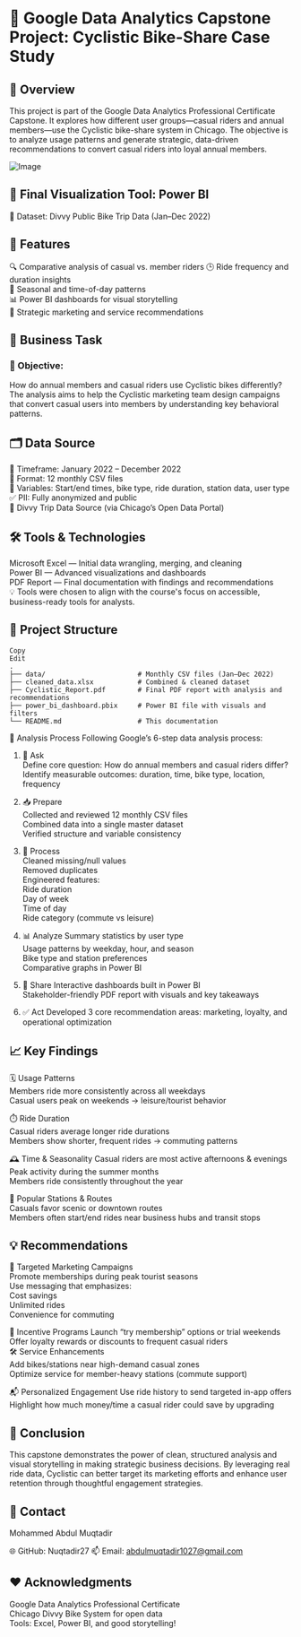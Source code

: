 # 🚴 Google Data Analytics Capstone Project: Cyclistic Bike-Share Case Study

## 🚀 Overview
This project is part of the Google Data Analytics Professional Certificate Capstone. It explores how different user groups—casual riders and annual members—use the Cyclistic bike-share system in Chicago. The objective is to analyze usage patterns and generate strategic, data-driven recommendations to convert casual riders into loyal annual members.

![Image](https://github.com/user-attachments/assets/b6199673-5ac6-4677-82ae-875572f5bc04)             


## 🔗 Final Visualization Tool: Power BI         
📁 Dataset: Divvy Public Bike Trip Data (Jan–Dec 2022)               

## 🌟 Features
🔍 Comparative analysis of casual vs. member riders
🕒 Ride frequency and duration insights          
📅 Seasonal and time-of-day patterns         
📊 Power BI dashboards for visual storytelling           
💼 Strategic marketing and service recommendations              


## 🧭 Business Task
### 🎯 Objective:          
How do annual members and casual riders use Cyclistic bikes differently?               
The analysis aims to help the Cyclistic marketing team design campaigns that convert casual users into members by understanding key behavioral patterns.              

## 🗂️ Data Source
📆 Timeframe: January 2022 – December 2022           
📄 Format: 12 monthly CSV files           
🧩 Variables: Start/end times, bike type, ride duration, station data, user type             
✅ PII: Fully anonymized and public          
🔗 Divvy Trip Data Source (via Chicago’s Open Data Portal)             

## 🛠️ Tools & Technologies          
Microsoft Excel — Initial data wrangling, merging, and cleaning         
Power BI — Advanced visualizations and dashboards           
PDF Report — Final documentation with findings and recommendations              
💡 Tools were chosen to align with the course's focus on accessible, business-ready tools for analysts.                 


## 📂 Project Structure

```
Copy
Edit
.
├── data/                       # Monthly CSV files (Jan–Dec 2022)
├── cleaned_data.xlsx           # Combined & cleaned dataset
├── Cyclistic_Report.pdf        # Final PDF report with analysis and recommendations
├── power_bi_dashboard.pbix     # Power BI file with visuals and filters
└── README.md                   # This documentation

```
🔎 Analysis Process
Following Google’s 6-step data analysis process:         

1. 🧠 Ask          
Define core question: How do annual members and casual riders differ?             
Identify measurable outcomes: duration, time, bike type, location, frequency             

2. 📥 Prepare         
Collected and reviewed 12 monthly CSV files            
Combined data into a single master dataset           
Verified structure and variable consistency             

3. 🧹 Process            
Cleaned missing/null values           
Removed duplicates        
Engineered features:             
Ride duration           
Day of week           
Time of day            
Ride category (commute vs leisure)        

4. 📊 Analyze
Summary statistics by user type           
Usage patterns by weekday, hour, and season         
Bike type and station preferences         
Comparative graphs in Power BI            

5. 📢 Share
Interactive dashboards built in Power BI         
Stakeholder-friendly PDF report with visuals and key takeaways           

6. ✅ Act
Developed 3 core recommendation areas: marketing, loyalty, and operational optimization      

## 📈 Key Findings     
🗓️ Usage Patterns           
Members ride more consistently across all weekdays          
Casual users peak on weekends → leisure/tourist behavior            

      
⏱️ Ride Duration           
Casual riders average longer ride durations           
Members show shorter, frequent rides → commuting patterns               



🕰️ Time & Seasonality
Casual riders are most active afternoons & evenings            
Peak activity during the summer months               
Members ride consistently throughout the year              



📍 Popular Stations & Routes         
Casuals favor scenic or downtown routes             
Members often start/end rides near business hubs and transit stops             



## 💡 Recommendations
🎯 Targeted Marketing Campaigns          
Promote memberships during peak tourist seasons            
Use messaging that emphasizes:          
Cost savings           
Unlimited rides            
Convenience for commuting         
   

🎁 Incentive Programs
Launch “try membership” options or trial weekends         
Offer loyalty rewards or discounts to frequent casual riders           
🛠️ Service Enhancements         
Add bikes/stations near high-demand casual zones        
Optimize service for member-heavy stations (commute support)      


📬 Personalized Engagement
Use ride history to send targeted in-app offers          
Highlight how much money/time a casual rider could save by upgrading        


## 🏁 Conclusion
This capstone demonstrates the power of clean, structured analysis and visual storytelling in making strategic business decisions. By leveraging real ride data, Cyclistic can better target its marketing efforts and enhance user retention through thoughtful engagement strategies.        

## 📧 Contact         
Mohammed Abdul Muqtadir     

🌐 GitHub: Nuqtadir27 
📫 Email: abdulmuqtadir1027@gmail.com            

## ❤️ Acknowledgments
Google Data Analytics Professional Certificate      
Chicago Divvy Bike System for open data          
Tools: Excel, Power BI, and good storytelling!
        
